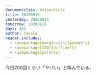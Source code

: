 ```yaml
---
documentclass: bxjsarticle
title: 20200915
yesterday: 20200914
tomorrow: 20200916
days: 263
author: Takala
header-includes:
  - \usepackage[margin=1in]{geometry}
  - \usepackage[ISO]{diffcoeff}
  - \usepackage{pxfonts}
---
```



今日200回くらい「ヤバい」と叫んでいる．